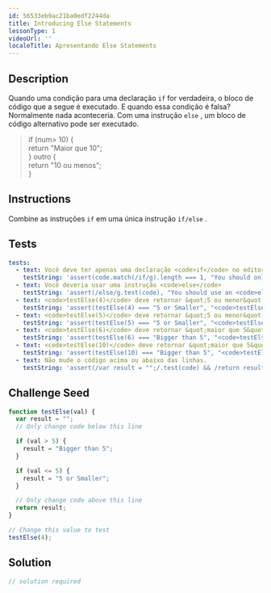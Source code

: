 ```yaml
---
id: 56533eb9ac21ba0edf2244da
title: Introducing Else Statements
lessonType: 1
videoUrl: ''
localeTitle: Apresentando Else Statements
---
```


## Description
<section id="description"> Quando uma condição para uma declaração <code>if</code> for verdadeira, o bloco de código que a segue é executado. E quando essa condição é falsa? Normalmente nada aconteceria. Com uma instrução <code>else</code> , um bloco de código alternativo pode ser executado. <blockquote> if (num&gt; 10) { <br> return &quot;Maior que 10&quot;; <br> } outro { <br> return &quot;10 ou menos&quot;; <br> } </blockquote></section>

## Instructions
<section id="instructions"> Combine as instruções <code>if</code> em uma única instrução <code>if/else</code> . </section>

## Tests
<section id='tests'>

```yml
tests:
  - text: Você deve ter apenas uma declaração <code>if</code> no editor
    testString: 'assert(code.match(/if/g).length === 1, "You should only have one <code>if</code> statement in the editor");'
  - text: Você deveria usar uma instrução <code>else</code>
    testString: 'assert(/else/g.test(code), "You should use an <code>else</code> statement");'
  - text: <code>testElse(4)</code> deve retornar &quot;5 ou menor&quot;
    testString: 'assert(testElse(4) === "5 or Smaller", "<code>testElse(4)</code> should return "5 or Smaller"");'
  - text: <code>testElse(5)</code> deve retornar &quot;5 ou menor&quot;
    testString: 'assert(testElse(5) === "5 or Smaller", "<code>testElse(5)</code> should return "5 or Smaller"");'
  - text: <code>testElse(6)</code> deve retornar &quot;maior que 5&quot;
    testString: 'assert(testElse(6) === "Bigger than 5", "<code>testElse(6)</code> should return "Bigger than 5"");'
  - text: <code>testElse(10)</code> deve retornar &quot;maior que 5&quot;
    testString: 'assert(testElse(10) === "Bigger than 5", "<code>testElse(10)</code> should return "Bigger than 5"");'
  - text: Não mude o código acima ou abaixo das linhas.
    testString: 'assert(/var result = "";/.test(code) && /return result;/.test(code), "Do not change the code above or below the lines.");'

```

</section>

## Challenge Seed
<section id='challengeSeed'>

<div id='js-seed'>

```js
function testElse(val) {
  var result = "";
  // Only change code below this line

  if (val > 5) {
    result = "Bigger than 5";
  }

  if (val <= 5) {
    result = "5 or Smaller";
  }

  // Only change code above this line
  return result;
}

// Change this value to test
testElse(4);

```

</div>



</section>

## Solution
<section id='solution'>

```js
// solution required
```
</section>
